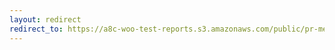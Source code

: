 ```yaml
---
layout: redirect
redirect_to: https://a8c-woo-test-reports.s3.amazonaws.com/public/pr-merge/38700/api/index.html
---
```

